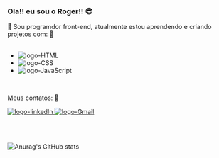 ### Ola!! eu sou o Roger!! :sunglasses:

:small_orange_diamond: Sou programdor front-end, atualmente estou aprendendo e criando projetos com: :memo:
<br>
<br>

   - <img src="https://img.shields.io/badge/HTML5-E34F26?style=for-the-badge&logo=html5&logoColor=white" alt="logo-HTML"/>
 
   - <img src="https://img.shields.io/badge/CSS3-1572B6?style=for-the-badge&logo=css3&logoColor=white"  alt="logo-CSS"/>

   - <img src="https://img.shields.io/badge/JavaScript-323330?style=for-the-badge&logo=javascript&logoColor=F7DF1E" alt="logo-JavaScript"/>
<br>


Meus contatos: :iphone:
 
 <p>
    <a href="www.linkedin.com/in/roger-robert">
        <img src="https://img.shields.io/badge/LinkedIn-0077B5?style=for-the-badge&logo=linkedin&logoColor=white" alt="logo-linkedIn"/>
    </a>
    
   <a href="rogerrobertsouzadossantos@gmail.com">
       <img src="https://img.shields.io/badge/Gmail-D14836?style=for-the-badge&logo=gmail&logoColor=white" alt="logo-Gmail"/>
   </a>
</p>
<br>
<br>

![Anurag's GitHub stats](https://github-readme-stats.vercel.app/api?username=Roger-Robertt&show_icons=true&theme=transparent)


  
 
   
